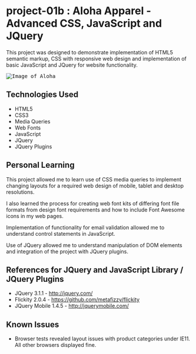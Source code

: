 # project-01b : Aloha Apparel - Advanced CSS, JavaScript and JQuery
This project was designed to demonstrate implementation of HTML5 semantic markup, CSS with responsive web design and implementation of basic JavaScript and JQuery for website functionality.

<kbd>![Image of Aloha](https://github.com/justinl-y/project-01b/blob/master/readme-screenshot.png "Aloha")</kbd>

## Technologies Used

- HTML5
- CSS3
- Media Queries
- Web Fonts
- JavaScript
- JQuery
- JQuery Plugins

## Personal Learning

This project allowed me to learn use of CSS media queries to implement changing layouts for a required web design of mobile, tablet and desktop resolutions.

I also learned the process for creating web font kits of differing font file formats from design font requirements and how to include Font Awesome icons in my web pages.
  
Implementation of functionality for email validation allowed me to understand control statements in JavaScript.

Use of JQuery allowed me to understand manipulation of DOM elements and integration of the project with JQuery plugins.

## References for JQuery and JavaScript Library / JQuery Plugins

- JQuery 3.1.1 - http://jquery.com/
- Flickity 2.0.4 - https://github.com/metafizzy/flickity
- JQuery Mobile 1.4.5 - http://jquerymobile.com/

## Known Issues

- Browser tests revealed layout issues with product categories under IE11. All other browsers displayed fine.

